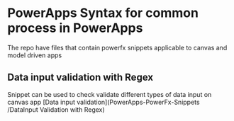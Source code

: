 # PowerApps Syntax for common process in PowerApps </br>
The repo have files that contain powerfx snippets applicable to canvas and model driven apps 

## Data input validation with Regex
Snippet can be used to check validate different types of data input on canvas app
[Data input validation](PowerApps-PowerFx-Snippets
/DataInput Validation with Regex)
